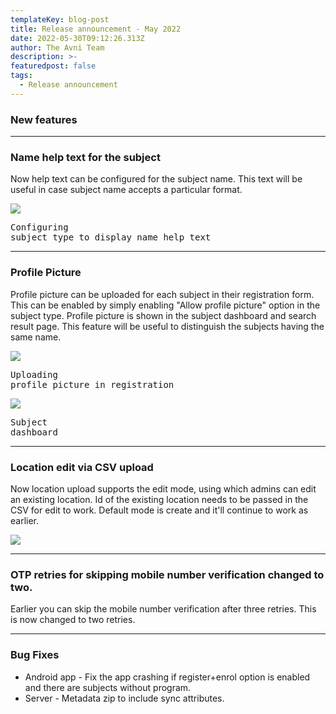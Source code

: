 ```yaml
---
templateKey: blog-post
title: Release announcement - May 2022
date: 2022-05-30T09:12:26.313Z
author: The Avni Team
description: >-
featuredpost: false
tags:
  - Release announcement 
---
```


### New features

---------------------------------------------------------------------------

### Name help text for the subject
Now help text can be configured for the subject name. 
This text will be useful in case subject name accepts a particular format.

![](/img/features/Subject_type_help_text.png)<pre>Configuring subject type to display name help text</pre>

---------------------------------------------------------------------------

### Profile Picture
Profile picture can be uploaded for each subject in their registration form. 
This can be enabled by simply enabling "Allow profile picture" option in the subject type.
Profile picture is shown in the subject dashboard and search result page. 
This feature will be useful to distinguish the subjects having the same name.

![](/img/features/Profile_pic_registration.png)<pre>Uploading profile picture in registration</pre>

![](/img/features/Profile_pic.png)<pre>Subject dashboard</pre>

---------------------------------------------------------------------------

### Location edit via CSV upload
Now location upload supports the edit mode, using which admins can edit an existing location. 
Id of the existing location needs to be passed in the CSV for edit to work. 
Default mode is create and it'll continue to work as earlier.

![](/img/features/location_mode.png)

---------------------------------------------------------------------------

### OTP retries for skipping mobile number verification changed to two.
Earlier you can skip the mobile number verification after three retries. This is now changed to two retries.

---------------------------------------------------------------------------


### Bug Fixes
- Android app - Fix the app crashing if register+enrol option is enabled and there are subjects without program.
- Server - Metadata zip to include sync attributes.


